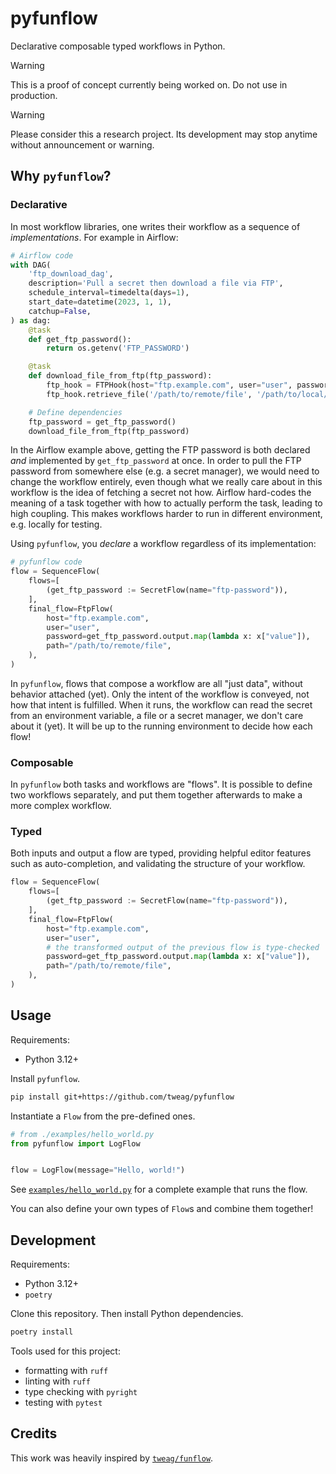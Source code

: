 # pyfunflow

Declarative composable typed workflows in Python.

> [!WARNING]
> This is a proof of concept currently being worked on.
> Do not use in production.

> [!WARNING]
> Please consider this a research project.
> Its development may stop anytime without announcement or warning.

## Why `pyfunflow`?

### Declarative

In most workflow libraries, one writes their workflow as a sequence of _implementations_.
For example in Airflow:

```python
# Airflow code
with DAG(
    'ftp_download_dag',
    description='Pull a secret then download a file via FTP',
    schedule_interval=timedelta(days=1),
    start_date=datetime(2023, 1, 1),
    catchup=False,
) as dag:
    @task
    def get_ftp_password():
        return os.getenv('FTP_PASSWORD')

    @task
    def download_file_from_ftp(ftp_password):
        ftp_hook = FTPHook(host="ftp.example.com", user="user", password=ftp_password)
        ftp_hook.retrieve_file('/path/to/remote/file', '/path/to/local/file')

    # Define dependencies
    ftp_password = get_ftp_password()
    download_file_from_ftp(ftp_password)
```

In the Airflow example above, getting the FTP password is both declared _and_ implemented by `get_ftp_password` at once.
In order to pull the FTP password from somewhere else (e.g. a secret manager), we would need to change the workflow entirely,
even though what we really care about in this workflow is the idea of fetching a secret not how.
Airflow hard-codes the meaning of a task together with how to actually perform the task, leading to high coupling.
This makes workflows harder to run in different environment, e.g. locally for testing.

Using `pyfunflow`, you _declare_ a workflow regardless of its implementation:

```python
# pyfunflow code
flow = SequenceFlow(
    flows=[
        (get_ftp_password := SecretFlow(name="ftp-password")),
    ],
    final_flow=FtpFlow(
        host="ftp.example.com",
        user="user",
        password=get_ftp_password.output.map(lambda x: x["value"]),
        path="/path/to/remote/file",
    ),
)
```

In `pyfunflow`, flows that compose a workflow are all "just data", without behavior attached (yet).
Only the intent of the workflow is conveyed, not how that intent is fulfilled.
When it runs, the workflow can read the secret from an environment variable, a file or a secret manager, we don't care about it (yet). 
It will be up to the running environment to decide how each flow!

### Composable

In `pyfunflow` both tasks and workflows are "flows".
It is possible to define two workflows separately, and put them together afterwards to make a more complex workflow.

### Typed

Both inputs and output a flow are typed, providing helpful editor features such as auto-completion, and validating the structure of your workflow.

```python
flow = SequenceFlow(
    flows=[
        (get_ftp_password := SecretFlow(name="ftp-password")),
    ],
    final_flow=FtpFlow(
        host="ftp.example.com",
        user="user",
        # the transformed output of the previous flow is type-checked
        password=get_ftp_password.output.map(lambda x: x["value"]),
        path="/path/to/remote/file",
    ),
)
```

## Usage

Requirements:
- Python 3.12+

Install `pyfunflow`.

```sh
pip install git+https://github.com/tweag/pyfunflow
```

Instantiate a `Flow` from the pre-defined ones.

```python
# from ./examples/hello_world.py
from pyfunflow import LogFlow


flow = LogFlow(message="Hello, world!")
```

See [`examples/hello_world.py`](./examples/hello_world.py) for a complete example that runs the flow.

You can also define your own types of `Flow`s and combine them together!

## Development

Requirements:
- Python 3.12+
- `poetry`

Clone this repository.
Then install Python dependencies.

```sh
poetry install
```

Tools used for this project:
- formatting with `ruff`
- linting with `ruff`
- type checking with `pyright`
- testing with `pytest`

## Credits

This work was heavily inspired by [`tweag/funflow`](https://github.com/tweag/funflow).
